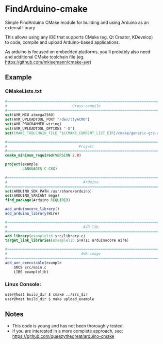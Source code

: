 # FindArduino-cmake
Simple FindArduino CMake module for building and using Arduino as an external library

This allows using any IDE that supports CMake (eg. Qt Creator, KDevelop) to code, compile and upload Arduino-based applications.

As arduino is focused on embedded platforms, you'll probably also need and additional CMake toolchain file (eg. https://github.com/mkleemann/cmake-avr)

## Example
### CMakeLists.txt
```CMake
#=============================================================================#
#                              Cross-compile                                  #
#=============================================================================#
set(AVR_MCU atmega2560)
set(AVR_UPLOADTOOL_PORT "/dev/ttyACM0")
set(AVR_PROGRAMMER wiring)
set(AVR_UPLOADTOOL_OPTIONS "-D")
set(CMAKE_TOOLCHAIN_FILE "${CMAKE_CURRENT_LIST_DIR}/cmake/generic-gcc-avr.cmake")

#=============================================================================#
#                                 Project                                     #
#=============================================================================#
cmake_minimum_required(VERSION 2.8)

project(example
        LANGUAGES C CXX)

#=============================================================================#
#                                   Arduino                                   #
#=============================================================================#
set(ARDUINO_SDK_PATH /usr/share/arduino)
set(ARDUINO_VARIANT mega)
find_package(Arduino REQUIRED)

add_arduinocore_library()
add_arduino_library(Wire)

#=============================================================================#
#                                   AVR lib                                   #
#=============================================================================#
add_library(examplelib src/library.c)
target_link_libraries(examplelib STATIC arduinocore Wire)

#=============================================================================#
#                                  AVR image                                  #
#=============================================================================#
add_avr_executable(example
    SRCS src/main.c
    LIBS examplelib)
```

### Linux Console:
```Bash
user@host build_dir $ cmake ../src_dir
user@host build_dir $ make upload_example
```

## Notes
- This code is young and has not been thoroughly tested.
- If you are interested in a more complete approach, see: https://github.com/queezythegreat/arduino-cmake
